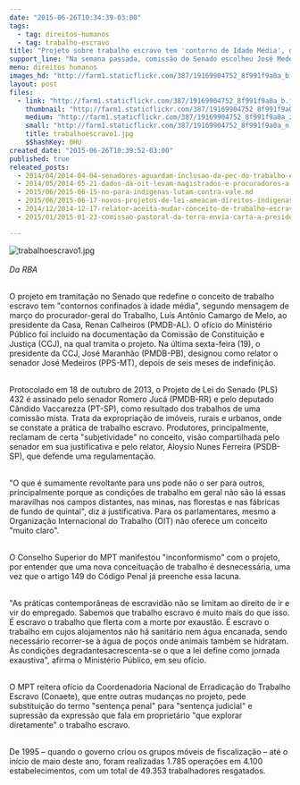 ```yaml
---
date: "2015-06-26T10:34:39-03:00"
tags:
  - tag: direitos-humanos
  - tag: trabalho-escravo
title: "Projeto sobre trabalho escravo tem 'contorno de Idade Média', diz MPT"
support_line: "Na semana passada, comissão do Senado escolheu José Medeiros (PPS-MT) como relator."
menu: direitos humanos
images_hd: "http://farm1.staticflickr.com/387/19169904752_8f991f9a0a_b.jpg"
layout: post
files:
  - link: "http://farm1.staticflickr.com/387/19169904752_8f991f9a0a_b.jpg"
    thumbnail: "http://farm1.staticflickr.com/387/19169904752_8f991f9a0a_t.jpg"
    medium: "http://farm1.staticflickr.com/387/19169904752_8f991f9a0a_z.jpg"
    small: "http://farm1.staticflickr.com/387/19169904752_8f991f9a0a_n.jpg"
    title: trabalhoescravo1.jpg
    $$hashKey: 0HU
created_date: "2015-06-26T10:39:52-03:00"
published: true
releated_posts:
  - 2014/04/2014-04-04-senadores-aguardam-inclusao-da-pec-do-trabalho-escravo-em-plenario.md-e
  - 2014/05/2014-05-21-dados-da-oit-levam-magistrados-e-procuradores-a-pedir-pec.md
  - 2015/06/2015-06-15-no-para-indigenas-lutam-contra-vale.md
  - 2015/06/2015-06-17-novos-projetos-de-lei-ameacam-direitos-indigenas-no-congresso.md
  - 2014/12/2014-12-17-relator-aceita-mudar-conceito-de-trabalho-escravo-a-pedido-de-ruralistas.md
  - 2015/01/2015-01-23-comissao-pastoral-da-terra-envia-carta-a-presidente-dilma.md

---
```

<p><img alt="trabalhoescravo1.jpg" src="http://farm1.staticflickr.com/387/19169904752_8f991f9a0a_b.jpg" /><br />
<br />
<em>Da RBA</em></p>

<p><br />
O projeto em tramita&ccedil;&atilde;o no Senado que redefine o conceito de trabalho escravo tem &quot;contornos confinados &agrave; idade m&eacute;dia&quot;, segundo mensagem de mar&ccedil;o do procurador-geral do Trabalho, Lu&iacute;s Ant&ocirc;nio Camargo de Melo, ao presidente da Casa, Renan Calheiros (PMDB-AL). O of&iacute;cio do Minist&eacute;rio P&uacute;blico foi inclu&iacute;do na documenta&ccedil;&atilde;o da Comiss&atilde;o de Constitui&ccedil;&atilde;o e Justi&ccedil;a (CCJ), na qual tramita o projeto. Na &uacute;ltima sexta-feira (19), o presidente da CCJ, Jos&eacute; Maranh&atilde;o (PMDB-PB), designou como relator o senador Jos&eacute; Medeiros (PPS-MT), depois de seis meses de indefini&ccedil;&atilde;o.</p>

<p><br />
Protocolado em 18 de outubro de 2013, o Projeto de Lei do Senado (PLS) 432 &eacute; assinado pelo senador Romero Juc&aacute; (PMDB-RR) e pelo deputado C&acirc;ndido Vaccarezza (PT-SP), como resultado dos trabalhos de uma comiss&atilde;o mista. Trata da expropria&ccedil;&atilde;o de im&oacute;veis, rurais e urbanos, onde se constate a pr&aacute;tica de trabalho escravo. Produtores, principalmente, reclamam de certa &quot;subjetividade&quot; no conceito, vis&atilde;o compartilhada pelo senador em sua justificativa e pelo relator, Aloysio Nunes Ferreira (PSDB-SP), que defende uma regulamenta&ccedil;&atilde;o.</p>

<p><br />
&quot;O que &eacute; sumamente revoltante para uns pode n&atilde;o o ser para outros, principalmente porque as condi&ccedil;&otilde;es de trabalho em geral n&atilde;o s&atilde;o l&aacute; essas maravilhas nos campos distantes, nas minas, nas florestas e nas f&aacute;bricas de fundo de quintal&quot;, diz a justificativa. Para os parlamentares, mesmo a Organiza&ccedil;&atilde;o Internacional do Trabalho (OIT) n&atilde;o oferece um conceito &quot;muito claro&quot;.</p>

<p><br />
O Conselho Superior do MPT manifestou &quot;inconformismo&quot; com o projeto, por entender que uma nova conceitua&ccedil;&atilde;o de trabalho &eacute; desnecess&aacute;ria, uma vez que o artigo 149 do C&oacute;digo Penal j&aacute; preenche essa lacuna.</p>

<p><br />
&quot;As pr&aacute;ticas contempor&acirc;neas de escravid&atilde;o n&atilde;o se limitam ao direito de ir e vir do empregado. Sabemos que trabalho escravo &eacute; muito mais do que isso. &Eacute; escravo o trabalho que flerta com a morte por exaust&atilde;o. &Eacute; escravo o trabalho em cujos alojamentos n&atilde;o h&aacute; sanit&aacute;rio nem &aacute;gua encanada, sendo necess&aacute;rio recorrer-se &agrave; &aacute;gua de po&ccedil;os onde animais tamb&eacute;m se hidratam. &Agrave;s condi&ccedil;&otilde;es degradantesacrescenta-se o que a lei define como jornada exaustiva&quot;, afirma o Minist&eacute;rio P&uacute;blico, em seu of&iacute;cio.</p>

<p><br />
O MPT reitera of&iacute;cio da Coordenadoria Nacional de Erradica&ccedil;&atilde;o do Trabalho Escravo (Conaete), que entre outras mudan&ccedil;as no projeto, pede substitui&ccedil;&atilde;o do termo &quot;senten&ccedil;a penal&quot; para &quot;senten&ccedil;a judicial&quot; e supress&atilde;o da express&atilde;o que fala em propriet&aacute;rio &quot;que explorar diretamente&quot; o trabalho escravo.</p>

<p><br />
De 1995 &ndash; quando o governo criou os grupos m&oacute;veis de fiscaliza&ccedil;&atilde;o &ndash; at&eacute; o in&iacute;cio de maio deste ano, foram realizadas 1.785 opera&ccedil;&otilde;es em 4.100 estabelecimentos, com um total de 49.353 trabalhadores resgatados.</p>
